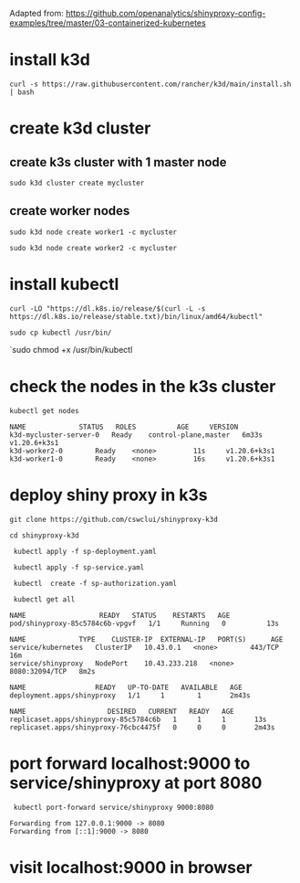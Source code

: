 Adapted from: https://github.com/openanalytics/shinyproxy-config-examples/tree/master/03-containerized-kubernetes

# install k3d
`curl -s https://raw.githubusercontent.com/rancher/k3d/main/install.sh | bash`

# create k3d cluster

## create k3s cluster with 1 master node
`sudo k3d cluster create mycluster`

## create worker nodes
 
`sudo k3d node create worker1 -c mycluster`

`sudo k3d node create worker2 -c mycluster`


# install kubectl
 `curl -LO "https://dl.k8s.io/release/$(curl -L -s https://dl.k8s.io/release/stable.txt)/bin/linux/amd64/kubectl"`
 
 `sudo cp kubectl /usr/bin/`
 
 `sudo chmod +x /usr/bin/kubectl


# check the nodes in the k3s cluster

`kubectl get nodes`

```
NAME			 STATUS   ROLES 		 AGE	 VERSION
k3d-mycluster-server-0	 Ready	  control-plane,master	 6m33s	 v1.20.6+k3s1
k3d-worker2-0		 Ready	  <none>		 11s	 v1.20.6+k3s1
k3d-worker1-0		 Ready	  <none>		 16s	 v1.20.6+k3s1
```

# deploy shiny proxy in k3s
`git clone https://github.com/cswclui/shinyproxy-k3d`

`cd shinyproxy-k3d`

` kubectl apply -f sp-deployment.yaml`

` kubectl apply -f sp-service.yaml`

` kubectl  create -f sp-authorization.yaml`


` kubectl get all`

```
NAME				  READY   STATUS    RESTARTS   AGE
pod/shinyproxy-85c5784c6b-vpgvf   1/1	  Running   0	       13s

NAME		     TYPE	 CLUSTER-IP	 EXTERNAL-IP   PORT(S)		AGE
service/kubernetes   ClusterIP	 10.43.0.1	 <none>        443/TCP		16m
service/shinyproxy   NodePort	 10.43.233.218	 <none>        8080:32094/TCP	8m2s

NAME			     READY   UP-TO-DATE   AVAILABLE   AGE
deployment.apps/shinyproxy   1/1     1		  1	      2m43s

NAME					DESIRED   CURRENT   READY   AGE
replicaset.apps/shinyproxy-85c5784c6b	1	  1	    1	    13s
replicaset.apps/shinyproxy-76cbc4475f	0	  0	    0	    2m43s
```

# port forward localhost:9000 to service/shinyproxy at port 8080

` kubectl port-forward service/shinyproxy 9000:8080`

```
Forwarding from 127.0.0.1:9000 -> 8080
Forwarding from [::1]:9000 -> 8080
```

# visit localhost:9000 in browser


